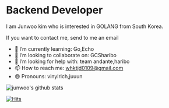 # Backend Developer
I am Junwoo kim who is interested in GOLANG from South Korea.

If you want to contact me, send to me an email


- 🌱 I’m currently learning: Go,Echo
- 👯 I’m looking to collaborate on: GCSharibo
- 🤔 I’m looking for help with: team andante,haribo
- 📫 How to reach me: whktjd0109@gmail.com
- 😄 Pronouns: vinylrich,juuun

![junwoo's github stats](https://github-readme-stats.vercel.app/api?username=vinylrich&show_icons=true&theme=highcontrast)

[![Hits](https://hits.seeyoufarm.com/api/count/incr/badge.svg?url=https%3A%2F%2Fgithub.com%2Fajtwoddltka&count_bg=%2379C83D&title_bg=%23555555&icon=go.svg&icon_color=%2300B4FF&title=hits&edge_flat=false)](https://hits.seeyoufarm.com)


